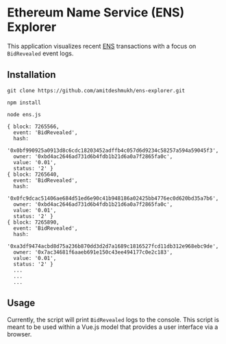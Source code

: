 # Ethereum Name Service (ENS) Explorer

This application visualizes recent [ENS](https://ens.domains/) transactions with a focus on `BidRevealed` event logs.

## Installation

```shell
git clone https://github.com/amitdeshmukh/ens-explorer.git
```

```shell
npm install
```

```shell
node ens.js

{ block: 7265566,
  event: 'BidRevealed',
  hash:
   '0x0bf990925a0913d8c6cdc18203452adffb4c057d6d9234c58257a594a59045f3',
  owner: '0xbd4ac2646ad731d6b4fdb1b21d6a0a7f2865fa0c',
  value: '0.01',
  status: '2' }
{ block: 7265640,
  event: 'BidRevealed',
  hash:
   '0x0fc9dcac51406ae684d51ed6e90c41b948186a02425bb4776ec0d620bd35a7b6',
  owner: '0xbd4ac2646ad731d6b4fdb1b21d6a0a7f2865fa0c',
  value: '0.01',
  status: '2' }
{ block: 7265890,
  event: 'BidRevealed',
  hash:
   '0xa3df9474acbd8d75a236b870dd3d2d7a1689c1816527fcd11db312e968ebc9de',
  owner: '0x7ac34681f6aaeb691e150c43ee494177c0e2c183',
  value: '0.01',
  status: '2' }
  ...
  ...
  ...
```

## Usage
Currently, the script will print `BidRevealed` logs to the console. This script is meant to be used within a Vue.js model that provides a user interface via a browser.

